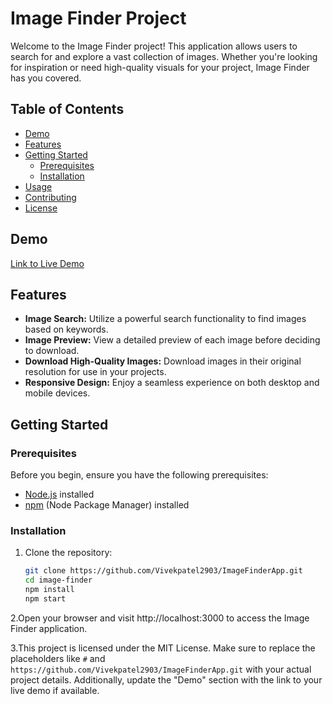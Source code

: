 # Image Finder Project

Welcome to the Image Finder project! This application allows users to search for and explore a vast collection of images. Whether you're looking for inspiration or need high-quality visuals for your project, Image Finder has you covered.

## Table of Contents
- [Demo](#demo)
- [Features](#features)
- [Getting Started](#getting-started)
  - [Prerequisites](#prerequisites)
  - [Installation](#installation)
- [Usage](#usage)
- [Contributing](#contributing)
- [License](#license)

## Demo

[Link to Live Demo](https://vivekpatel2903.github.io/ImageFinderApp/)

## Features

- **Image Search:** Utilize a powerful search functionality to find images based on keywords.
- **Image Preview:** View a detailed preview of each image before deciding to download.
- **Download High-Quality Images:** Download images in their original resolution for use in your projects.
- **Responsive Design:** Enjoy a seamless experience on both desktop and mobile devices.

## Getting Started

### Prerequisites

Before you begin, ensure you have the following prerequisites:

- [Node.js](https://nodejs.org/) installed
- [npm](https://www.npmjs.com/) (Node Package Manager) installed

### Installation

1. Clone the repository:

   ```bash
   git clone https://github.com/Vivekpatel2903/ImageFinderApp.git
   cd image-finder
   npm install
   npm start

2.Open your browser and visit http://localhost:3000 to access the Image Finder application.

  



3.This project is licensed under the MIT License.
Make sure to replace the placeholders like `#` and `https://github.com/Vivekpatel2903/ImageFinderApp.git` with your actual project details. Additionally, update the "Demo" section with the link to your live demo if available.


